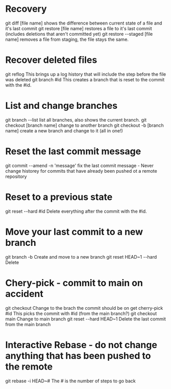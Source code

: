 #           Recovery
git diff [file name]                    shows the difference between current state of a file and it's last commit
git restore [file name]                 restores a file to it's last commit (includes deletions that aren't committed yet)
git restore --staged [file name]        removes a file from staging, the file stays the same.

#           Recover deleted files
git reflog                              This brings up a log history that will include the step before the file was deleted
git branch <name of new branch> #id     This creates a branch that is reset to the commit with the #id.

#           List and change branches
git branch --list                       list all branches, also shows the current branch.
git checkout [branch name]              change to another branch
git checkout -b [branch name]           create a new branch and change to it (all in one!)

#           Reset the last commit message
git commit --amend -n 'message'         fix the last commit message -
                                        Never change historey for commits that have already been pushed ot a remote repository

#           Reset to a previous state                                        
git reset --hard #id                    Delete everything after the commit with the #id.

#           Move your last commit to a new branch
git branch -b <name of branch>          Create and move to a new branch
git reset HEAD~1 --hard                 Delete

#           Chery-pick - commit to main on accident
git checkout <anme of brach>            Change to the brach the commit should be on
get cherry-pick #id                     This picks the commit with #id (from the main branch?)
git checkout main                       Change to main branch
git reset --hard HEAD~1                 Delete the last commit from the main branch

#           Interactive Rebase - do not change anything that has been pushed to the remote
git rebase -i HEAD~#                    The # is the number of steps to go back